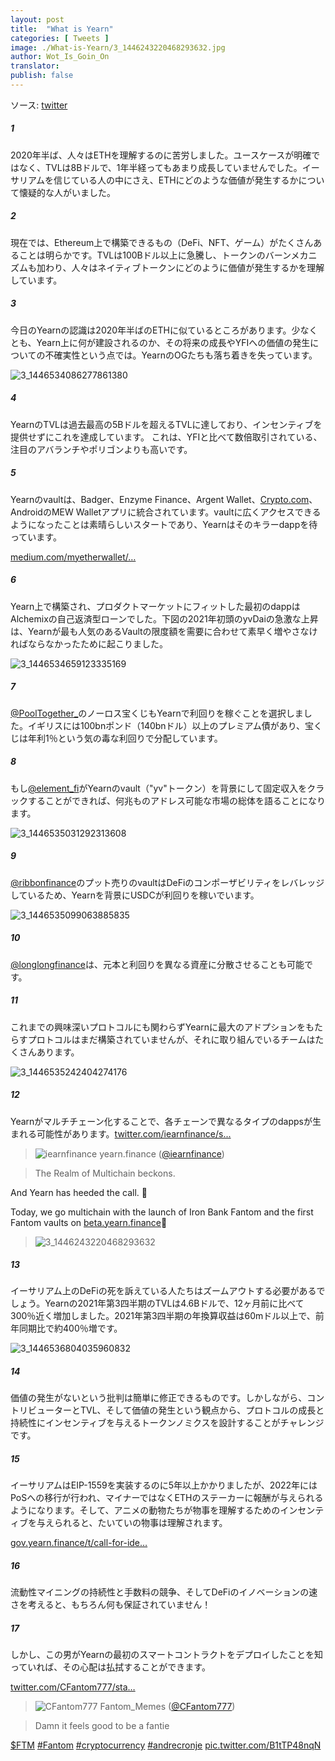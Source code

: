 ```yaml
---
layout: post
title:  "What is Yearn"
categories: [ Tweets ]
image: ./What-is-Yearn/3_1446243220468293632.jpg
author: Wot_Is_Goin_On
translator:
publish: false
---
```


ソース: [twitter](https://twitter.com/Wot_Is_Goin_On/status/1446540007292952579)

##### 1
2020年半ば、人々はETHを理解するのに苦労しました。ユースケースが明確ではなく、TVLは8Bドルで、1年半経ってもあまり成長していませんでした。イーサリアムを信じている人の中にさえ、ETHにどのような価値が発生するかについて懐疑的な人がいました。

##### 2
現在では、Ethereum上で構築できるもの（DeFi、NFT、ゲーム）がたくさんあることは明らかです。TVLは100Bドル以上に急騰し、トークンのバーンメカニズムも加わり、人々はネイティブトークンにどのように価値が発生するかを理解しています。

##### 3
今日のYearnの認識は2020年半ばのETHに似ているところがあります。少なくとも、Yearn上に何が建設されるのか、その将来の成長やYFIへの価値の発生についての不確実性という点では。YearnのOGたちも落ち着きを失っています。

![3_1446534086277861380](3_1446534086277861380.jpg)

##### 4
YearnのTVLは過去最高の5Bドルを超えるTVLに達しており、インセンティブを提供せずにこれを達成しています。 
これは、YFIと比べて数倍取引されている、注目のアバランチやポリゴンよりも高いです。

##### 5
Yearnのvaultは、Badger、Enzyme Finance、Argent Wallet、[Crypto.com](http://Crypto.com)、AndroidのMEW Walletアプリに統合されています。vaultに広くアクセスできるようになったことは素晴らしいスタートであり、Yearnはそのキラーdappを待っています。

[medium.com/myetherwallet/…](https://medium.com/myetherwallet/introducing-yearn-vaults-on-mew-wallet-app-android-274818aa830e)

##### 6
Yearn上で構築され、プロダクトマーケットにフィットした最初のdappはAlchemixの自己返済型ローンでした。下図の2021年初頭のyvDaiの急激な上昇は、Yearnが最も人気のあるVaultの限度額を需要に合わせて素早く増やさなければならなかったために起こりました。

![3_1446534659123335169](3_1446534659123335169.jpg)

##### 7
[@PoolTogether\_](https://twitter.com/PoolTogether_)のノーロス宝くじもYearnで利回りを稼ぐことを選択しました。イギリスには100bnポンド（140bnドル）以上のプレミアム債があり、宝くじは年利1％という気の毒な利回りで分配しています。

##### 8
もし[@element_fi](https://twitter.com/element_fi)がYearnのvault（"yv"トークン）を背景にして固定収入をクラックすることができれば、何兆ものアドレス可能な市場の総体を語ることになります。

![3_1446535031292313608](3_1446535031292313608.jpg)

##### 9
[@ribbonfinance](https://twitter.com/ribbonfinance)のプット売りのvaultはDeFiのコンポーザビリティをレバレッジしているため、Yearnを背景にUSDCが利回りを稼いでいます。

![3_1446535099063885835](3_1446535099063885835.jpg)

##### 10
[@longlongfinance](https://twitter.com/longlongfinance)は、元本と利回りを異なる資産に分散させることも可能です。

##### 11
これまでの興味深いプロトコルにも関わらずYearnに最大のアドプションをもたらすプロトコルはまだ構築されていませんが、それに取り組んでいるチームはたくさんあります。

![3_1446535242404274176](3_1446535242404274176.jpg)

##### 12
Yearnがマルチチェーン化することで、各チェーンで異なるタイプのdappsが生まれる可能性があります。[twitter.com/iearnfinance/s...](https://twitter.com/iearnfinance/status/1446243257336229912?s=20)

> ![iearnfinance](earnfinance-1223779978459770880.jpg)
> yearn.finance ([@iearnfinance](https://twitter.com/iearnfinance))

> The Realm of Multichain beckons.

And Yearn has heeded the call. 📯

Today, we go multichain with the launch of Iron Bank Fantom and the first Fantom vaults on [beta.yearn.finance](http://beta.yearn.finance)🧵

> ![3_1446243220468293632](3_1446243220468293632.jpg)

##### 13
イーサリアム上のDeFiの死を訴えている人たちはズームアウトする必要があるでしょう。Yearnの2021年第3四半期のTVLは4.6Bドルで、12ヶ月前に比べて300％近く増加しました。2021年第3四半期の年換算収益は60mドル以上で、前年同期比で約400％増です。

![3_1446536804035960832](3_1446536804035960832.jpg)

##### 14
価値の発生がないという批判は簡単に修正できるものです。しかしながら、コントリビューターとTVL、そして価値の発生という観点から、プロトコルの成長と持続性にインセンティブを与えるトークンノミクスを設計することがチャレンジです。

##### 15
イーサリアムはEIP-1559を実装するのに5年以上かかりましたが、2022年にはPoSへの移行が行われ、マイナーではなくETHのステーカーに報酬が与えられるようになります。そして、アニメの動物たちが物事を理解するためのインセンティブを与えられると、たいていの物事は理解されます。

[gov.yearn.finance/t/call-for-ide…](https://gov.yearn.finance/t/call-for-ideas-yfi-tokenomics-revamp/11573/5)

##### 16
流動性マイニングの持続性と手数料の競争、そしてDeFiのイノベーションの速さを考えると、もちろん何も保証されていません！

##### 17
しかし、この男がYearnの最初のスマートコントラクトをデプロイしたことを知っていれば、その心配は払拭することができます。

[twitter.com/CFantom777/sta…](https://twitter.com/CFantom777/status/1446366012421468162?s=20)

> ![CFantom777](CFantom777-1387931745832497152.jpg)
> Fantom_Memes ([@CFantom777](https://twitter.com/CFantom777))

> Damn it feels good to be a fantie

[$FTM](https://twitter.com/search?q=%24FTM) [#Fantom](https://twitter.com/hashtag/Fantom) [#cryptocurrency](https://twitter.com/hashtag/cryptocurrency) [#andrecronje](https://twitter.com/hashtag/andrecronje) [pic.twitter.com/B1tTP48nqN](https://twitter.com/CFantom777/status/1446366012421468162/video/1)
